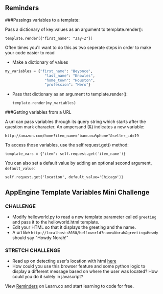 ## Reminders
###Passings variables to a template:

Pass a dictionary of key:values as an argument to template.render():

  `template.render({"first_name": "Jay-Z"})`

Often times you'll want to do this as two seperate steps in order to make your code easier to read  
* Make a dictionary of values
```python
my_variables = {"first_name": "Beyonce",
                  "last_name": "Knowles",
                  "home_town": "Houston",
                  "profession": "Hero"}
```
* Pass that dictionary as an argument to template.render():

   `template.render(my_variables)`
   

###Getting variables from a URL

A url can pass variables through its query string which starts after the question mark character. An ampersand (&) indicates a new variable:

`http://amazon.com/home?item_name="bannana%phone"&seller_id=19`

To access those variables, use the self.request.get() method:

`template_vars = {"item": self.request.get('item_name')}`

You can also set a default value by adding an optional second argument, `default_value`:

`self.request.get('location', default_value='Chicago')}`

## AppEngine Template Variables Mini Challenge
### CHALLENGE
* Modify helloworld.py to read a new template parameter called `greeting` and pass it to the helloworld.html template. 
* Edit your HTML so that it displays the greeting and the name.
* A url like `http://localhost:8080/helloworld?name=Norah&greeting=Howdy` should say "Howdy Norah!"

### STRETCH CHALLENGE
* Read up on detecting user's location with html [here](http://www.developerdrive.com/2012/01/using-html5-to-determine-user-location/) 
* How could you use this browser feature and some python logic to display a different message based on where the user was located? How could you do it solely in javascript?

<p data-visibility='hidden'>View <a href='https://learn.co/lessons/cssi-7.2-gae-template-variables-challenge' title='Reminders'>Reminders</a> on Learn.co and start learning to code for free.</p>
